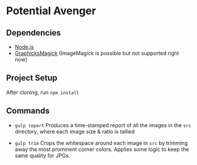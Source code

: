 # Potential Avenger

## Dependencies

- [Node.js](0)
- [GraphicksMagick](1) (ImageMagick is possible but not supported right now)

## Project Setup

After cloning, run `npm install`

## Commands

- `gulp report` Produces a time-stamped report of all the images in the `src` directory, where each image size & ratio is tallied

- `gulp trim` Crops the whitespace around each image in `src` by trimming away the most prominent corner colors. Applies some logic to keep the same quality for JPGs.

[0]: http://nodejs.org/
[1]: http://www.graphicsmagick.org/
